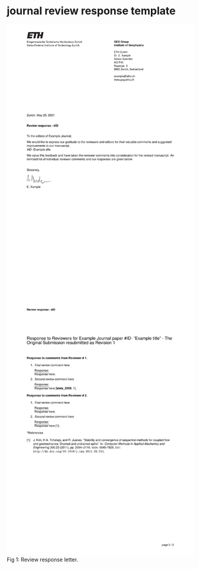 # journal review response template

<img src="/out/page_1.png" alt="page 1" width="800"/>
<img src="/out/page_2.png" alt="page 2" width="800"/>
Fig 1: Review response letter.
